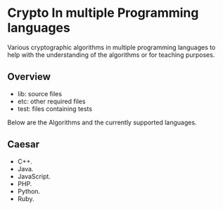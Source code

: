Crypto In multiple Programming languages
========================================


Various cryptographic algorithms in multiple programming languages
to help with the understanding of the algorithms or for teaching
purposes. 

Overview
---------
- lib: source files 
- etc: other required files
- test: files containing tests 

Below are the Algorithms and the currently supported languages.

Caesar
------

- C++.
- Java.
- JavaScript.
- PHP.
- Python.
- Ruby. 
